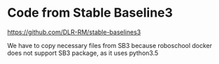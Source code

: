 # Code from Stable Baseline3 
https://github.com/DLR-RM/stable-baselines3

We have to copy necessary files from SB3 because roboschool docker does not support SB3 package, as it uses python3.5

